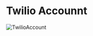 
# Twilio Accounnt

![TwilioAccount](https://user-images.githubusercontent.com/104116597/201888568-a1ea5e0b-4a7f-4470-8902-fbfb43b51007.png)
